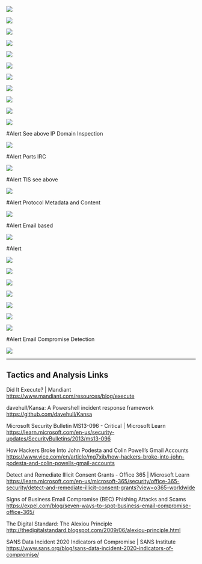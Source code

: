 
![](../../../Media/Pasted%20image%2020230402205349.png)

![](../../../Media/Pasted%20image%2020230402205401.png)

![](../../../Media/Pasted%20image%2020230402205414.png)


![](../../../Media/Pasted%20image%2020230402205432.png)


![](../../../Media/Pasted%20image%2020230402205446.png)


![](../../../Media/Pasted%20image%2020230402205459.png)


![](../../../Media/Pasted%20image%2020230402205511.png)



![](../../../Media/Pasted%20image%2020230402205523.png)


![](../../../Media/Pasted%20image%2020230402205535.png)

![](../../../Media/Pasted%20image%2020230402205546.png)

![](../../../Media/Pasted%20image%2020230402205556.png)

#Alert See above IP Domain Inspection


![](../../../Media/Pasted%20image%2020230402205608.png)

#Alert Ports IRC 


![](../../../Media/Pasted%20image%2020230402205619.png)


#Alert  TlS see above


![](../../../Media/Pasted%20image%2020230402205634.png)

#Alert  Protocol Metadata and Content

![](../../../Media/Pasted%20image%2020230402205650.png)

#Alert  Email based

![](../../../Media/Pasted%20image%2020230402205702.png)


#Alert 

![](../../../Media/Pasted%20image%2020230402205714.png)


![](../../../Media/Pasted%20image%2020230402205728.png)


![](../../../Media/Pasted%20image%2020230402205739.png)

![](../../../Media/Pasted%20image%2020230402205752.png)


![](../../../Media/Pasted%20image%2020230402205804.png)


![](../../../Media/Pasted%20image%2020230402205818.png)


![](../../../Media/Pasted%20image%2020230402205831.png)

#Alert Email Compromise Detection

![](../../../Media/Pasted%20image%2020230402205843.png)


---

## Tactics and Analysis Links

Did It Execute? | Mandiant
https://www.mandiant.com/resources/blog/execute

davehull/Kansa: A Powershell incident response framework
https://github.com/davehull/Kansa

Microsoft Security Bulletin MS13-096 - Critical | Microsoft Learn
https://learn.microsoft.com/en-us/security-updates/SecurityBulletins/2013/ms13-096

How Hackers Broke Into John Podesta and Colin Powell’s Gmail Accounts
https://www.vice.com/en/article/mg7xjb/how-hackers-broke-into-john-podesta-and-colin-powells-gmail-accounts

Detect and Remediate Illicit Consent Grants - Office 365 | Microsoft Learn
https://learn.microsoft.com/en-us/microsoft-365/security/office-365-security/detect-and-remediate-illicit-consent-grants?view=o365-worldwide

Signs of Business Email Compromise (BEC) Phishing Attacks and Scams
https://expel.com/blog/seven-ways-to-spot-business-email-compromise-office-365/

The Digital Standard: The Alexiou Principle
http://thedigitalstandard.blogspot.com/2009/06/alexiou-principle.html

SANS Data Incident 2020 Indicators of Compromise | SANS Institute
https://www.sans.org/blog/sans-data-incident-2020-indicators-of-compromise/








